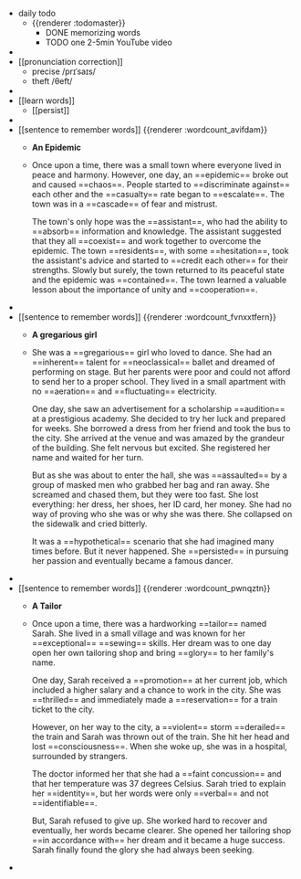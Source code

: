 - daily todo
	- {{renderer :todomaster}}
		- DONE memorizing words
		- TODO one 2-5min YouTube video
-
- [[pronunciation correction]]
	- precise    /prɪˈsaɪs/
	- theft   /θeft/
-
- [[learn words]]
	- [[persist]]
-
- [[sentence to remember words]] {{renderer :wordcount_avifdam}}
	- **An Epidemic**
	- Once upon a time, there was a small town where everyone lived in peace and harmony. However, one day, an ==epidemic== broke out and caused ==chaos==. People started to ==discriminate against== each other and the ==casualty== rate began to ==escalate==. The town was in a ==cascade== of fear and mistrust.
	  
	  The town's only hope was the ==assistant==, who had the ability to ==absorb== information and knowledge. The assistant suggested that they all ==coexist== and work together to overcome the epidemic. The town ==residents==, with some ==hesitation==, took the assistant's advice and started to ==credit each other== for their strengths. Slowly but surely, the town returned to its peaceful state and the epidemic was ==contained==. The town learned a valuable lesson about the importance of unity and ==cooperation==.
-
- [[sentence to remember words]] {{renderer :wordcount_fvnxxtfern}}
	- **A gregarious girl**
	- She was a ==gregarious== girl who loved to dance. She had an ==inherent== talent for ==neoclassical== ballet and dreamed of performing on stage. But her parents were poor and could not afford to send her to a proper school. They lived in a small apartment with no ==aeration== and ==fluctuating== electricity.
	  
	  One day, she saw an advertisement for a scholarship ==audition== at a prestigious academy. She decided to try her luck and prepared for weeks. She borrowed a dress from her friend and took the bus to the city. She arrived at the venue and was amazed by the grandeur of the building. She felt nervous but excited. She registered her name and waited for her turn.
	  
	  But as she was about to enter the hall, she was ==assaulted== by a group of masked men who grabbed her bag and ran away. She screamed and chased them, but they were too fast. She lost everything: her dress, her shoes, her ID card, her money. She had no way of proving who she was or why she was there. She collapsed on the sidewalk and cried bitterly. 
	  
	  It was a ==hypothetical== scenario that she had imagined many times before. But it never happened. She ==persisted== in pursuing her passion and eventually became a famous dancer.
-
- [[sentence to remember words]] {{renderer :wordcount_pwnqztn}}
	- **A Tailor**
	- Once upon a time, there was a hardworking ==tailor== named Sarah. She lived in a small village and was known for her ==exceptional== ==sewing== skills. Her dream was to one day open her own tailoring shop and bring ==glory== to her family's name.
	  
	  One day, Sarah received a ==promotion== at her current job, which included a higher salary and a chance to work in the city. She was ==thrilled== and immediately made a ==reservation== for a train ticket to the city.
	  
	  However, on her way to the city, a ==violent== storm ==derailed== the train and Sarah was thrown out of the train. She hit her head and lost ==consciousness==. When she woke up, she was in a hospital, surrounded by strangers.
	  
	  The doctor informed her that she had a ==faint concussion== and that her temperature was 37 degrees Celsius. Sarah tried to explain her ==identity==, but her words were only ==verbal== and not ==identifiable==.
	  
	  But, Sarah refused to give up. She worked hard to recover and eventually, her words became clearer. She opened her tailoring shop ==in accordance with== her dream and it became a huge success. Sarah finally found the glory she had always been seeking.
-